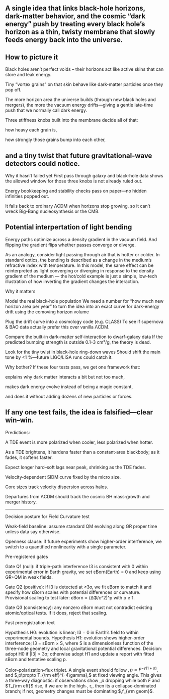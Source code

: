 A single idea that links black-hole horizons, dark-matter behavior, and the cosmic “dark energy” push by treating every black hole’s horizon as a thin, twisty membrane that slowly feeds energy back into the universe.
-----
How to picture it
-----
Black holes aren’t perfect voids – their horizons act like active skins that can store and leak energy.

Tiny “vortex grains” on that skin behave like dark-matter particles once they pop off.

The more horizon area the universe builds (through new black holes and mergers), the more the vacuum energy drifts—giving a gentle late-time push that we normally call dark energy.

Three stiffness knobs built into the membrane decide all of that:

how heavy each grain is,

how strongly those grains bump into each other,

and a tiny twist that future gravitational-wave detectors could notice.
--------------------
Why it hasn’t failed yet
First pass through galaxy and black-hole data shows the allowed window for those three knobs is not already ruled out.

Energy bookkeeping and stability checks pass on paper—no hidden infinities popped out.

It falls back to ordinary ΛCDM when horizons stop growing, so it can’t wreck Big-Bang nucleosynthesis or the CMB.

Potential interpertation of light bending
---
Energy paths optimize across a density gradient in the vacuum field. And flipping the gradient flips whether passes converge or diverge.

As an analogy, consider light passing through air that is hotter or colder. In standard optics, the bending is described as a change in the medium’s refractive index with temperature. In this model, the same effect can be reinterpreted as light converging or diverging in response to the density gradient of the medium — the hot/cold example is just a simple, low-tech illustration of how inverting the gradient changes the interaction.

Why it matters

Model the real black-hole population	We need a number for “how much new horizon area per year” to turn the idea into an exact curve for dark-energy drift using the comoving horizon volume

Plug the drift curve into a cosmology code (e.g. CLASS)	To see if supernova & BAO data actually prefer this over vanilla ΛCDM.

Compare the built-in dark-matter self-interaction to dwarf-galaxy data	If the predicted bumping strength is outside 0.1–3 cm²/g, the theory is dead.

Look for the tiny twist in black-hole ring-down waves	Should shift the main tone by <1 %—future LIGO/LISA runs could catch it.


Why bother?
If these four tests pass, we get one framework that:

explains why dark matter interacts a bit but not too much,

makes dark energy evolve instead of being a magic constant,

and does it without adding dozens of new particles or forces.

If any one test fails, the idea is falsified—clear win–win.
---------------------------------------------------

Predictions:

A TDE event is more polarized when cooler, less polarized when hotter.

As a TDE brightens, it hardens faster than a constant‑area blackbody; as it fades, it softens faster.

Expect longer hard–soft lags near peak, shrinking as the TDE fades.

Velocity‑dependent SIDM curve fixed by the micro size.

Core sizes track velocity dispersion across halos.

Departures from ΛCDM should track the cosmic BH mass‑growth and merger history.

-----

Decision posture for Field Curvature test

Weak-field baseline: assume standard QM evolving along GR proper time unless data say otherwise.

Openness clause: if future experiments show higher-order interference, we switch to a quantified nonlinearity with a single parameter.

Pre-registered gates

Gate Q1 (null): if triple-path interference I3 is consistent with 0 within experimental error in Earth gravity, we set εBorn(Earth) = 0 and keep using GR+QM in weak fields.

Gate Q2 (positive): if I3 is detected at ≥3σ, we fit εBorn to match it and specify how εBorn scales with potential differences or curvature. Provisional scaling to test later: εBorn ∝ (ΔΦ/c^2)^p with p ≥ 1.

Gate Q3 (consistency): any nonzero εBorn must not contradict existing atomic/optical tests. If it does, reject that scaling.

Fast preregistration text

Hypothesis H0: evolution is linear; I3 = 0 in Earth’s field to within experimental bounds.
Hypothesis H1: evolution shows higher-order interference; I3 = εBorn × S, where S is a dimensionless function of the three-node geometry and local gravitational potential differences.
Decision: adopt H0 if |I3| < 3σ; otherwise adopt H1 and update a report with fitted εBorn and tentative scaling p.


Color–polarization–flux triplet.
A single event should follow $,p\propto F^{-\gamma(1+\alpha)},$ and $,p\propto T_{\rm eff}^{-4\gamma},$ at fixed viewing angle. 
This gives a three‑way diagnostic: if observations show $,p$ dropping while both $F$ and $T_{\rm eff}$ rise, if we are in the high‑$,\tau,$, then its a collapse‑dominated branch; if not, geometry changes must be dominating $,f_{\rm geom}$.

